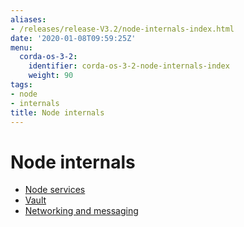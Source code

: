 ```yaml
---
aliases:
- /releases/release-V3.2/node-internals-index.html
date: '2020-01-08T09:59:25Z'
menu:
  corda-os-3-2:
    identifier: corda-os-3-2-node-internals-index
    weight: 90
tags:
- node
- internals
title: Node internals
---
```



# Node internals



* [Node services](node-services.md)
* [Vault](vault.md)
* [Networking and messaging](messaging.md)



